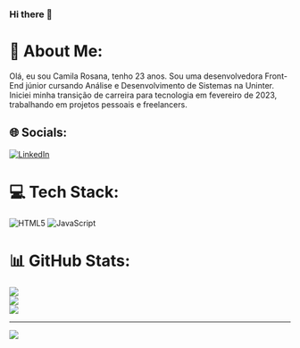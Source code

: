 ### Hi there 👋

# 💫 About Me:
Olá, eu sou Camila Rosana, tenho 23 anos. Sou uma desenvolvedora Front-End júnior cursando Análise e Desenvolvimento de Sistemas na Uninter. Iniciei minha transição de carreira para tecnologia em fevereiro de 2023, trabalhando em projetos pessoais e freelancers.


## 🌐 Socials:
[![LinkedIn](https://img.shields.io/badge/LinkedIn-%230077B5.svg?logo=linkedin&logoColor=white)](https://linkedin.com/in/https://www.linkedin.com/in/camila-nascimento-696219186/) 

# 💻 Tech Stack:
![HTML5](https://img.shields.io/badge/html5-%23E34F26.svg?style=for-the-badge&logo=html5&logoColor=white) ![JavaScript](https://img.shields.io/badge/javascript-%23323330.svg?style=for-the-badge&logo=javascript&logoColor=%23F7DF1E)
# 📊 GitHub Stats:
![](https://github-readme-stats.vercel.app/api?username=camilarosana&theme=dark&hide_border=false&include_all_commits=true&count_private=true)<br/>
![](https://github-readme-streak-stats.herokuapp.com/?user=camilarosana&theme=dark&hide_border=false)<br/>
![](https://github-readme-stats.vercel.app/api/top-langs/?username=camilarosana&theme=dark&hide_border=false&include_all_commits=true&count_private=true&layout=compact)

---
[![](https://visitcount.itsvg.in/api?id=camilarosana&icon=0&color=0)](https://visitcount.itsvg.in)

<!-- Proudly created with GPRM ( https://gprm.itsvg.in ) -->
